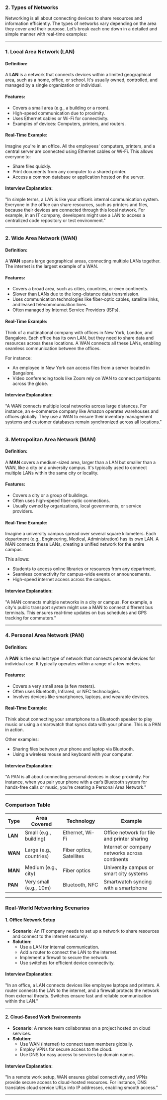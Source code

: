 ### **2. Types of Networks**

Networking is all about connecting devices to share resources and information efficiently. The types of networks vary depending on the area they cover and their purpose. Let’s break each one down in a detailed and simple manner with real-time examples:

---

### **1. Local Area Network (LAN)**
#### **Definition:**
A **LAN** is a network that connects devices within a limited geographical area, such as a home, office, or school. It's usually owned, controlled, and managed by a single organization or individual.

#### **Features:**
- Covers a small area (e.g., a building or a room).
- High-speed communication due to proximity.
- Uses Ethernet cables or Wi-Fi for connectivity.
- Examples of devices: Computers, printers, and routers.

#### **Real-Time Example:**
Imagine you're in an office. All the employees' computers, printers, and a central server are connected using Ethernet cables or Wi-Fi. This allows everyone to:
- Share files quickly.
- Print documents from any computer to a shared printer.
- Access a common database or application hosted on the server.

#### **Interview Explanation:**
"In simple terms, a LAN is like your office’s internal communication system. Everyone in the office can share resources, such as printers and files, because their devices are connected through this local network. For example, in an IT company, developers might use a LAN to access a centralized code repository or test environment."

---

### **2. Wide Area Network (WAN)**
#### **Definition:**
A **WAN** spans large geographical areas, connecting multiple LANs together. The internet is the largest example of a WAN.

#### **Features:**
- Covers a broad area, such as cities, countries, or even continents.
- Slower than LANs due to the long-distance data transmission.
- Uses communication technologies like fiber-optic cables, satellite links, and leased telecommunication lines.
- Often managed by Internet Service Providers (ISPs).

#### **Real-Time Example:**
Think of a multinational company with offices in New York, London, and Bangalore. Each office has its own LAN, but they need to share data and resources across these locations. A WAN connects all these LANs, enabling seamless communication between the offices.

For instance:
- An employee in New York can access files from a server located in Bangalore.
- Video conferencing tools like Zoom rely on WAN to connect participants across the globe.

#### **Interview Explanation:**
"A WAN connects multiple local networks across large distances. For instance, an e-commerce company like Amazon operates warehouses and offices globally. They use a WAN to ensure their inventory management systems and customer databases remain synchronized across all locations."

---

### **3. Metropolitan Area Network (MAN)**
#### **Definition:**
A **MAN** covers a medium-sized area, larger than a LAN but smaller than a WAN, like a city or a university campus. It's typically used to connect multiple LANs within the same city or locality.

#### **Features:**
- Covers a city or a group of buildings.
- Often uses high-speed fiber-optic connections.
- Usually owned by organizations, local governments, or service providers.

#### **Real-Time Example:**
Imagine a university campus spread over several square kilometers. Each department (e.g., Engineering, Medical, Administration) has its own LAN. A MAN connects these LANs, creating a unified network for the entire campus.

This allows:
- Students to access online libraries or resources from any department.
- Seamless connectivity for campus-wide events or announcements.
- High-speed internet access across the campus.

#### **Interview Explanation:**
"A MAN connects multiple networks in a city or campus. For example, a city's public transport system might use a MAN to connect different bus terminals. This ensures real-time updates on bus schedules and GPS tracking for commuters."

---

### **4. Personal Area Network (PAN)**
#### **Definition:**
A **PAN** is the smallest type of network that connects personal devices for individual use. It typically operates within a range of a few meters.

#### **Features:**
- Covers a very small area (a few meters).
- Often uses Bluetooth, Infrared, or NFC technologies.
- Involves devices like smartphones, laptops, and wearable devices.

#### **Real-Time Example:**
Think about connecting your smartphone to a Bluetooth speaker to play music or using a smartwatch that syncs data with your phone. This is a PAN in action.

Other examples:
- Sharing files between your phone and laptop via Bluetooth.
- Using a wireless mouse and keyboard with your computer.

#### **Interview Explanation:**
"A PAN is all about connecting personal devices in close proximity. For instance, when you pair your phone with a car’s Bluetooth system for hands-free calls or music, you're creating a Personal Area Network."

---

### **Comparison Table**

| **Type** | **Area Covered**      | **Technology**      | **Example**                                |
|----------|-----------------------|---------------------|--------------------------------------------|
| **LAN**  | Small (e.g., building)| Ethernet, Wi-Fi     | Office network for file and printer sharing|
| **WAN**  | Large (e.g., countries)| Fiber optics, Satellites | Internet or company networks across continents |
| **MAN**  | Medium (e.g., city)   | Fiber optics        | University campus or smart city systems    |
| **PAN**  | Very small (e.g., 10m)| Bluetooth, NFC      | Smartwatch syncing with a smartphone       |

---

### **Real-World Networking Scenarios**
#### **1. Office Network Setup**
- **Scenario**: An IT company needs to set up a network to share resources and connect to the internet securely.
- **Solution**:
  - Use a LAN for internal communication.
  - Add a router to connect the LAN to the internet.
  - Implement a firewall to secure the network.
  - Use switches for efficient device connectivity.

#### **Interview Explanation**:
"In an office, a LAN connects devices like employee laptops and printers. A router connects the LAN to the internet, and a firewall protects the network from external threats. Switches ensure fast and reliable communication within the LAN."

---

#### **2. Cloud-Based Work Environments**
- **Scenario**: A remote team collaborates on a project hosted on cloud services.
- **Solution**:
  - Use WAN (internet) to connect team members globally.
  - Employ VPNs for secure access to the cloud.
  - Use DNS for easy access to services by domain names.

#### **Interview Explanation**:
"In a remote work setup, WAN ensures global connectivity, and VPNs provide secure access to cloud-hosted resources. For instance, DNS translates cloud service URLs into IP addresses, enabling smooth access."

---